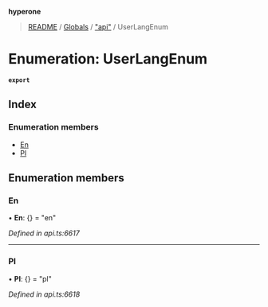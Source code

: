 **hyperone**

> [README](../README.md) / [Globals](../globals.md) / ["api"](../modules/_api_.md) / UserLangEnum

# Enumeration: UserLangEnum

**`export`** 

## Index

### Enumeration members

* [En](_api_.userlangenum.md#en)
* [Pl](_api_.userlangenum.md#pl)

## Enumeration members

### En

•  **En**: {} = "en"

*Defined in api.ts:6617*

___

### Pl

•  **Pl**: {} = "pl"

*Defined in api.ts:6618*
